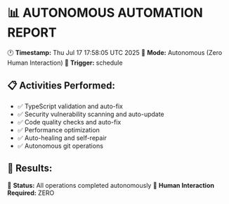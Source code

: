 📊 AUTONOMOUS AUTOMATION REPORT
=================================

🕐 **Timestamp:** Thu Jul 17 17:58:05 UTC 2025
🤖 **Mode:** Autonomous (Zero Human Interaction)
🔄 **Trigger:** schedule

## 📋 Activities Performed:
- ✅ TypeScript validation and auto-fix
- ✅ Security vulnerability scanning and auto-update
- ✅ Code quality checks and auto-fix
- ✅ Performance optimization
- ✅ Auto-healing and self-repair
- ✅ Autonomous git operations

## 🎯 Results:

🤖 **Status:** All operations completed autonomously
🎉 **Human Interaction Required:** ZERO
